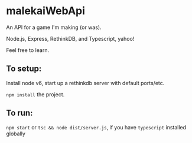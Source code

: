 # malekaiWebApi

An API for a game I'm making (or was).

Node.js, Express, RethinkDB, and Typescript, yahoo!

Feel free to learn.

## To setup:

Install node v6, start up a rethinkdb server with default ports/etc.

`npm install` the project.

## To run:

`npm start` or `tsc && node dist/server.js`, if you have `typescript` installed globally
